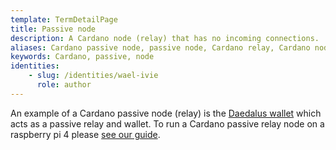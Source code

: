 ```yaml
---
template: TermDetailPage
title: Passive node
description: A Cardano node (relay) that has no incoming connections.
aliases: Cardano passive node, passive node, Cardano relay, Cardano node
keywords: Cardano, passive, node
identities: 
    - slug: /identities/wael-ivie
      role: author
---
```


An example of a Cardano passive node (relay) is the [Daedalus wallet](/en/terms/daedalus.md) which acts as a passive relay and wallet. To run a Cardano passive relay node on a raspberry pi 4 please [see our guide](/guides/run-a-cardano-node.md).